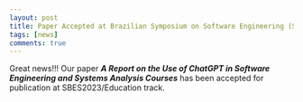 ```yaml
---
layout: post
title: Paper Accepted at Brazilian Symposium on Software Engineering (SBES)
tags: [news]
comments: true
---
```


Great news!!!
Our paper ***A Report on the Use of ChatGPT in Software Engineering and Systems Analysis Courses*** has been accepted for publication at SBES2023/Education track.
